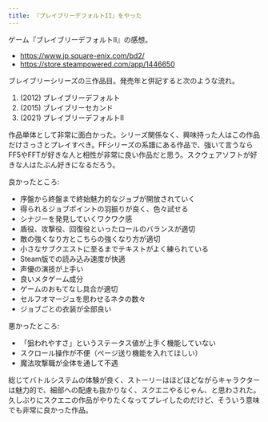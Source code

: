```yaml
---
title: 『ブレイブリーデフォルトII』をやった
---
```


ゲーム『ブレイブリーデフォルトII』の感想。

- <https://www.jp.square-enix.com/bd2/>
- <https://store.steampowered.com/app/1446650>

ブレイブリーシリーズの三作品目。発売年と併記すると次のような流れ。

1. (2012) ブレイブリーデフォルト
2. (2015) ブレイブリーセカンド
3. (2021) ブレイブリーデフォルトII

作品単体として非常に面白かった。シリーズ関係なく、興味持った人はこの作品だけさっさとプレイすべき。FFシリーズの系譜にある作品で、強いて言うならFF5やFFTが好きな人と相性が非常に良い作品だと思う。スクウェアソフトが好きな人はたぶん好きになるだろう。

良かったところ:

- 序盤から終盤まで終始魅力的なジョブが開放されていく
- 得られるジョブポイントの羽振りが良く、色々試せる
- シナジーを発見していくワクワク感
- 盾役、攻撃役、回復役といったロールのバランスが適切
- 敵の強くなり方とこちらの強くなり方が適切
- 小さなサブクエストに至るまでテキストがよく練られている
- Steam版での読み込み速度が快適
- 声優の演技が上手い
- 良いメタゲーム成分
- ゲームのおもてなし具合が適切
- セルフオマージュを思わせるネタの数々
- ジョブごとの衣装が全部良い

悪かったところ:

- 「狙われやすさ」というステータス値が上手く機能していない
- スクロール操作が不便（ページ送り機能を入れてほしい）
- 魔法攻撃職が全体を通して不遇

総じてバトルシステムの体験が良く、ストーリーはほどほどながらキャラクターは魅力的で、細部への配慮も抜かりなく、スクエニやるじゃん、と思わされた。久しぶりにスクエニの作品がやりたくなってプレイしたのだけど、そういう意味でも非常に良かった作品。
